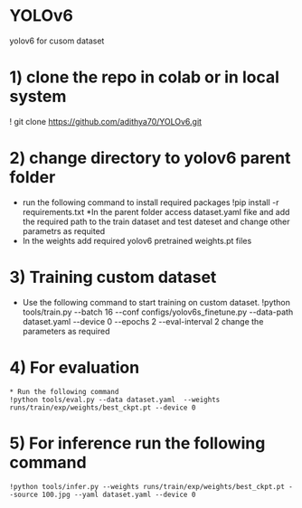 # YOLOv6
yolov6 for cusom dataset
# 1) clone the repo in colab or in local system
   ! git clone  https://github.com/adithya70/YOLOv6.git
# 2) change directory to yolov6 parent folder
   * run the following command to install required packages !pip install -r requirements.txt
   *In the parent folder access dataset.yaml fike and add the required path to the train dataset and test dateset and change other parametrs as requited
   * In the weights add required yolov6 pretrained weights.pt files
# 3) Training custom dataset
   * Use the following command to start training on custom dataset. 
   !python tools/train.py --batch 16 --conf configs/yolov6s_finetune.py --data-path dataset.yaml --device 0 --epochs 2 --eval-interval 2
     change the parameters as required
# 4) For evaluation 
    * Run the following command 
    !python tools/eval.py --data dataset.yaml  --weights runs/train/exp/weights/best_ckpt.pt --device 0
# 5) For inference run the following command
    !python tools/infer.py --weights runs/train/exp/weights/best_ckpt.pt --source 100.jpg --yaml dataset.yaml --device 0 
